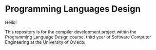 # Programming Languages Design

Hello!

This repository is for the compiler development project within the Programming Language Design course, third year of Software Computer Engineering at the University of Oviedo.
